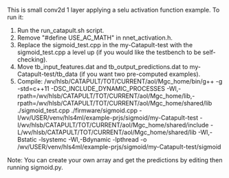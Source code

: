 This is small conv2d 1 layer applying a selu activation function example. To run it:
1. Run the run_catapult.sh script.
2. Remove "#define USE_AC_MATH" in nnet_activation.h.
3. Replace the sigmoid_test.cpp in the my-Catapult-test with the sigmoid_test.cpp a level up (if you would like the testbench to be self-checking).
4. Move tb_input_features.dat and tb_output_predictions.dat to my-Catapult-test/tb_data (if you want two pre-computed examples).
5. Compile:
/wv/hlsb/CATAPULT/TOT/CURRENT/aol/Mgc_home/bin/g++ -g -std=c++11 -DSC_INCLUDE_DYNAMIC_PROCESSES -Wl,-rpath=/wv/hlsb/CATAPULT/TOT/CURRENT/aol/Mgc_home/lib,-rpath=/wv/hlsb/CATAPULT/TOT/CURRENT/aol/Mgc_home/shared/lib ./sigmoid_test.cpp ./firmware/sigmoid.cpp -I/wv/USER/venv/hls4ml/example-prjs/sigmoid/my-Catapult-test -I/wv/hlsb/CATAPULT/TOT/CURRENT/aol/Mgc_home/shared/include -L/wv/hlsb/CATAPULT/TOT/CURRENT/aol/Mgc_home/shared/lib -Wl,-Bstatic -lsystemc -Wl,-Bdynamic -lpthread -o /wv/USER/venv/hls4ml/example-prjs/sigmoid/my-Catapult-test/sigmoid

Note: You can create your own array and get the predictions by editing then running sigmoid.py. 
